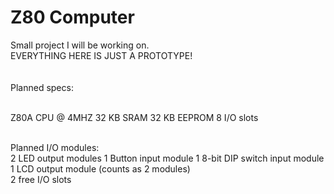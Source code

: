 # Z80 Computer

Small project I will be working on.
\
EVERYTHING HERE IS JUST A PROTOTYPE!
\
\
\
Planned specs:

\
Z80A CPU @ 4MHZ
32 KB SRAM
32 KB EEPROM
8 I/O slots

\
Planned I/O modules:
\
2 LED output modules
1 Button input module
1 8-bit DIP switch input module
1 LCD output module (counts as 2 modules)
\
2 free I/O slots
